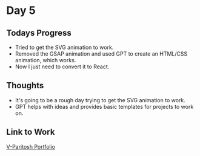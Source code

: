 # Day 5

## Todays Progress
- Tried to get the SVG animation to work.
- Removed the GSAP animation and used GPT to create an HTML/CSS animation, which works.
- Now I just need to convert it to React.

## Thoughts
- It's going to be a rough day trying to get the SVG animation to work.
- GPT helps with ideas and provides basic templates for projects to work on.

## Link to Work
[V-Paritosh Portfolio](https://github.com/V-Paritosh/V-Paritosh.github.io)